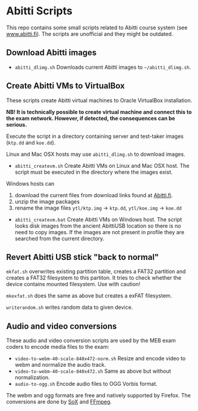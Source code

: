 # Abitti Scripts

This repo contains some small scripts related to Abitti course system (see
www.abitti.fi). The scripts are unofficial and they might be outdated.

## Download Abitti images

 * `abitti_dlimg.sh` Downloads current Abitti images to `~/abitti_dlimg.sh`.

## Create Abitti VMs to VirtualBox

These scripts create Abitti virtual machines to Oracle VirtualBox
installation. 

**NB! It is technically possible to create virtual machine and connect this
to the exam network. However, if detected, the consequences can be serious.**

Execute the script in a directory containing server and test-taker images
(`ktp.dd` and `koe.dd`).

Linux and Mac OSX hosts may use `abitti_dlimg.sh` to download images.

 * `abitti_createvm.sh` Create Abitti VMs on Linux and Mac OSX host. The script must be executed in the directory where the images exist.

Windows hosts can
 1. download the current files from download links found at [Abitti.fi](https://www.abitti.fi/fi/paivitykset/).
 1. unzip the image packages
 1. rename the image files `ytl/ktp.img` -> `ktp.dd`, `ytl/koe.img` -> `koe.dd`

 * `abitti_createvm.bat` Create Abitti VMs on Windows host. The script looks disk images from the ancient AbittiUSB location so there is no need to copy images. If the images are not present in profile they are searched from the current directory.

## Revert Abitti USB stick "back to normal"

`mkfat.sh` overwrites existing partition table, creates a FAT32 partition
and creates a FAT32 filesystem to this partiton. It tries to check whether
the device contains mounted filesystem. Use with caution!

`mkexfat.sh` does the same as above but creates a exFAT filesystem.

`writerandom.sh` writes random data to given device.

## Audio and video conversions

These audio and video conversion scripts are used by the MEB exam coders to
encode media files to the exam:

 * `video-to-webm-40-scale-840x472-norm.sh` Resize and encode video to webm and
   normalize the audio track.
 * `video-to-webm-40-scale-840x472.sh` Same as above but without normalization.
 * `audio-to-ogg.sh` Encode audio files to OGG Vorbis format.

The webm and ogg formats are free and natively supported by Firefox. The conversions
are done by [SoX](https://sourceforge.net/projects/sox/) and [FFmpeg](https://ffmpeg.org/).

